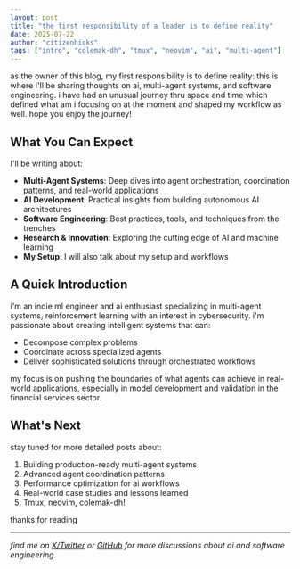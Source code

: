 ```yaml
---
layout: post
title: "the first responsibility of a leader is to define reality"
date: 2025-07-22
author: "citizenhicks"
tags: ["intro", "colemak-dh", "tmux", "neovim", "ai", "multi-agent"]
---
```


as the owner of this blog, my first responsibility is to define reality: this is where I'll be sharing thoughts on ai, multi-agent systems, and software engineering. i have had an unusual journey thru space and time which defined what am i focusing on at the moment and shaped my workflow as well. hope you enjoy the journey!

## What You Can Expect

I'll be writing about:

- **Multi-Agent Systems**: Deep dives into agent orchestration, coordination patterns, and real-world applications
- **AI Development**: Practical insights from building autonomous AI architectures
- **Software Engineering**: Best practices, tools, and techniques from the trenches
- **Research & Innovation**: Exploring the cutting edge of AI and machine learning
- **My Setup**: I will also talk about my setup and workflows

## A Quick Introduction

i'm an indie ml engineer and ai enthusiast specializing in multi-agent systems, reinforcement learning with an interest in cybersecurity. i'm passionate about creating intelligent systems that can:

- Decompose complex problems
- Coordinate across specialized agents
- Deliver sophisticated solutions through orchestrated workflows

my focus is on pushing the boundaries of what agents can achieve in real-world applications, especially in model development and validation in the financial services sector.

## What's Next

stay tuned for more detailed posts about:

1. Building production-ready multi-agent systems
2. Advanced agent coordination patterns
3. Performance optimization for ai workflows
4. Real-world case studies and lessons learned
5. Tmux, neovim, colemak-dh!

thanks for reading

---

_find me on [X/Twitter](https://x.com/citizenhicks) or [GitHub](https://github.com/citizenhicks) for more discussions about ai and software engineering._

